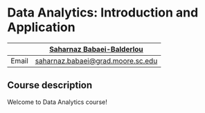 # Data Analytics: Introduction and Application
|  | [Saharnaz Babaei-Balderlou](https://saharnazbabaei.wixsite.com/home) |
|--------------|--------------------------------------------------------------|
| Email | [saharnaz.babaei@grad.moore.sc.edu](mailto:saharnaz.babaei@grad.moore.sc.edu) |

## Course description ##

Welcome to Data Analytics course! 
